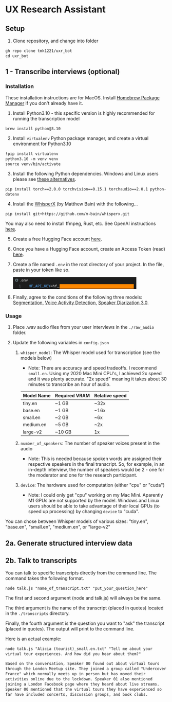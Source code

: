 # UX Research Assistant

## Setup
1. Clone repository, and change into folder
```
gh repo clone tmk1221/uxr_bot
cd uxr_bot
```

## 1 - Transcribe interviews (optional)
### Installation
These installation instructions are for MacOS. Install [Homebrew Package Manager](https://brew.sh/) if you don't already have it.

1. Install Python3.10 - this specific version is highly recommended for running the transcription model
```
brew install python@3.10
```

2. Install `virtualenv` Python package manager, and create a virtual environment for Python3.10
```
!pip install virtualenv
python3.10 -m venv venv
source venv/bin/activate
```

3. Install the following Python dependencies. Windows and Linux users please see [these alternatives](https://pytorch.org/get-started/previous-versions/#v200).
```
pip install torch==2.0.0 torchvision==0.15.1 torchaudio==2.0.1 python-dotenv
```

4. Install the [WhisperX](https://github.com/m-bain/whisperX) (by Matthew Bain) with the following...
```
pip install git+https://github.com/m-bain/whisperx.git
```
You may also need to install ffmpeg, Rust, etc. See OpenAI instructions [here](https://github.com/openai/whisper#setup).

5. Create a free Hugging Face account [here](https://huggingface.co/join?next=%2Fsettings%2Ftokens).

6. Once you have a Hugging Face account, create an Access Token (read) [here](https://huggingface.co/settings/tokens).

7. Create a file named `.env` in the root directory of your project. In the file, paste in your token like so.

    <img src="./images/HF_Key.png" alt="Hugging Face API Key" width="80%" />

8. Finally, agree to the conditions of the following three models: [Segmentation](https://huggingface.co/pyannote/segmentation), [Voice Activity Detection](https://huggingface.co/pyannote/voice-activity-detection), [Speaker Diarization 3.0](https://huggingface.co/pyannote/speaker-diarization-3.0).


### Usage
1. Place .wav audio files from your user interviews in the `./raw_audio` folder.

2. Update the following variables in `config.json`
    1. `whisper_model`: The Whisper model used for transcription (see the models below)
        - Note: There are accuracy and speed tradeoffs. I recommend `small.en`. Using my 2020 Mac Mini CPU's, I achieved 2x speed and it was plenty accurate. "2x speed" meaning it takes about 30 minutes to transcribe an hour of audio.

        | Model Name          | Required VRAM  | Relative speed  |
        | ------------------- | -------------- | --------------- |
        | tiny.en             | ~1 GB          | ~32x            |
        | base.en             | ~1 GB          | ~16x            |
        | small.en            | ~2 GB          | ~6x             |
        | medium.en           | ~5 GB          | ~2x             |
        | large-v2            | ~10 GB         | 1x              |

    2. `number_of_speakers`: The number of speaker voices present in the audio
        - Note: This is needed because spoken words are assigned their respective speakers in the final transcript. So, for example, in an in-depth interview, the number of speakers would be 2 - one for the moderator and one for the research participant.

    3. `device`: The hardware used for computation (either "cpu" or "cuda")
        - Note: I could only get "cpu" working on my Mac Mini. Aparently M1 GPUs are not supported by the model. Windows and Linux users should be able to take advantage of their local GPUs (to speed up processing) by changing `device` to "cuda".

You can chose between Whisper models of various sizes: "tiny.en", "base.en", "small.en", "medium.en", or "large-v2"


## 2a. Generate structured interview data

## 2b. Talk to transcripts
You can talk to specific transcripts directly from the command line. The command takes the following format.
```
node talk.js "name_of_transcript.txt" "put_your_question_here"
```

The first and second argument (node and talk.js) will always be the same.

The third argument is the name of the transcript (placed in quotes) located in the `./transcripts` directory.

Finally, the fourth argument is the question you want to "ask" the transcript (placed in quotes). The output will print to the command line.

Here is an actual example:
```
node talk.js "Alicia (tourist)_small.en.txt" "Tell me about your virtual tour experiences. And how did you hear about them?"
```
```
Based on the conversation, Speaker 00 found out about virtual tours through the London Meetup site. They joined a group called "Undercover France" which normally meets up in person but has moved their activities online due to the lockdown. Speaker 01 also mentioned joining a London Facebook page where they heard about live streams. Speaker 00 mentioned that the virtual tours they have experienced so far have included concerts, discussion groups, and book clubs.
```
